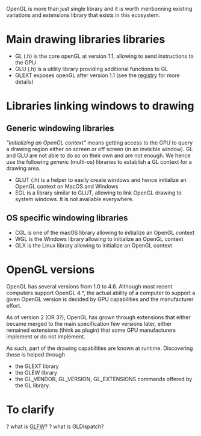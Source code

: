 OpenGL is more than just single library and it is worth mentionning existing variations and extensions library that exists in this ecosystem.


# Main drawing libraries libraries

* GL (.h) is the core openGL at version 1.1, allowing to send instructions to the GPU
* GLU (.h) is a utility library providing additional functions to GL
* GLEXT exposes openGL after version 1.1 (see the [registry](https://registry.khronos.org/OpenGL/index_gl.php#headers) for more details)



# Libraries linking windows to drawing

## Generic windowing libraries

_"Initializing an OpenGL context"_ means getting access to the GPU to query a drawing region either on screen or off screen (in an invisible window). 
GL and GLU are not able to do so on their own and are not enough. 
We hence use the following _generic_ (multi-os) libraries to establish a GL context for a drawing area.

* GLUT (.h) is a helper to easily create windows and hence initialize an OpenGL context on MacOS and Windows
* EGL is a library similar to GLUT, allowing to link OpenGL drawing to system windows. It is not available everywhere.
 
## OS specific windowing libraries

* CGL is one of the macOS library allowing to initialize an OpenGL context
* WGL is the Windows library allowing to initialize an OpenGL context
* GLX is the Linux library allowing to initialize an OpenGL context

# OpenGL versions

OpenGL has several versions from 1.0 to 4.6. Although most recent computers support OpenGL 4.*, the actual ability of a computer to support a given 
OpenGL version is decided by GPU capabilities and the manufacturer effort.

As of version 2 (OR 3?), OpenGL has grown through extensions that either became merged to the main specification few versions later, 
either remained extensions (think as plugin) that some GPU manufacturers implement or do not implement.

As such, part of the drawing capabilities are known at runtime. Discovering these is helped through

* the GLEXT library
* the GLEW library
* the GL_VENDOR, GL_VERSION, GL_EXTENSIONS commands offered by the GL library. 



# To clarify

? what is [GLFW](https://www.glfw.org/)?
? what is GLDispatch?
